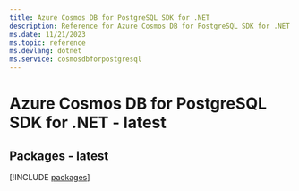 ```yaml
---
title: Azure Cosmos DB for PostgreSQL SDK for .NET
description: Reference for Azure Cosmos DB for PostgreSQL SDK for .NET
ms.date: 11/21/2023
ms.topic: reference
ms.devlang: dotnet
ms.service: cosmosdbforpostgresql
---
```

# Azure Cosmos DB for PostgreSQL SDK for .NET - latest
## Packages - latest
[!INCLUDE [packages](cosmos-db-for-postgresql-index.md)]
